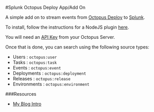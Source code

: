 #Splunk Octopus Deploy App/Add On

A simple add on to stream events from [Octopus Deploy](http://octopusdeploy.com/) to [Splunk](http://www.splunk.com/).

To install, follow the instructions for a NodeJS plugin [here](http://blogs.splunk.com/2014/09/17/new-support-for-authoring-modular-inputs-in-node-js/).

You will need an [API Key](http://docs.octopusdeploy.com/display/OD/How+to+create+an+API+key) from your Octopus Server.

Once that is done, you can search using the following source types:

 - Users : `octopus:user`
 - Tasks : `octopus:task`
 - Events : `octopus:event`
 - Deployments : `octopus:deployment`
 - Releases : `octopus:release`
 - Environments : `octopus:environment`


###Resources
 - [My Blog Intro](
http://blog.merbla.com/2015/06/25/introducing-the-splunk-add-on-for-octopus-deploy/)
